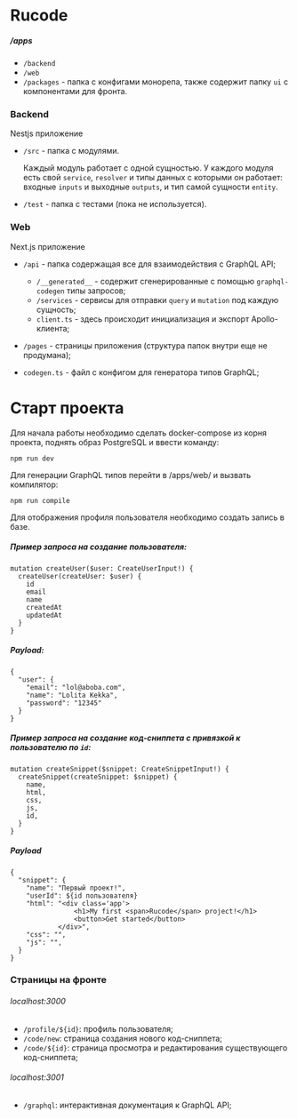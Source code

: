 # Rucode

##### /apps
- `/backend`
- `/web`
- `/packages` - папка с конфигами монорепа, также содержит папку `ui` с компонентами для фронта.

### Backend
Nestjs приложение
- `/src` - папка с модулями. 

    Каждый модуль работает с одной сущностью. У каждого модуля есть свой `service`, `resolver` и типы данных с которыми он работает: входные `inputs` и выходные `outputs`, и тип самой сущности `entity`.
- `/test` - папка с тестами (пока не используется).

### Web
Next.js приложение
- `/api` - папка содержащая все для взаимодействия с GraphQL API;
    
    - `/__generated__` - содержит сгенерированные с помощью `graphql-codegen` типы запросов;
    - `/services` - сервисы для отправки `query` и `mutation` под каждую сущность;
    - `client.ts` - здесь происходит инициализация и экспорт Apollo-клиента;
- `/pages` - страницы приложения (структура папок внутри еще не продумана);
- `codegen.ts` - файл с конфигом для генератора типов GraphQL;

# Старт проекта

Для начала работы необходимо сделать docker-compose из корня проекта, поднять образ PostgreSQL и ввести команду:
```
npm run dev
```
Для генерации GraphQL типов перейти в /apps/web/ и вызвать компилятор:
```
npm run compile
```
Для отображения профиля пользователя необходимо создать запись в базе. 

##### Пример запроса на создание пользователя:
```
mutation createUser($user: CreateUserInput!) {
  createUser(createUser: $user) {
    id
    email
    name
    createdAt
    updatedAt
  }
}
```
##### Payload:
```
{
  "user": {
    "email": "lol@aboba.com",
    "name": "Lolita Kekka",
    "password": "12345"
  }
}
```
##### Пример запроса на создание код-сниппета с привязкой к пользователю по `id`:
```
mutation createSnippet($snippet: CreateSnippetInput!) {
  createSnippet(createSnippet: $snippet) {
    name,
    html,
    css,
    js,
    id,
  }
}
```
##### Payload
```
{
  "snippet": {
    "name": "Первый проект!",
    "userId": ${id пользователя}
    "html": "<div class='app'>
                <h1>My first <span>Rucode</span> project!</h1>
                <button>Get started</button>
            </div>",
    "css": "",
    "js": "",
  }
}
```

### Страницы на фронте

###### localhost:3000
- `/profile/${id}`: профиль пользователя;
- `/code/new`: страница создания нового код-сниппета;
- `/code/${id}`: страница просмотра и редактирования существующего код-сниппета;
###### localhost:3001
- `/graphql`: интерактивная документация к GraphQL API;